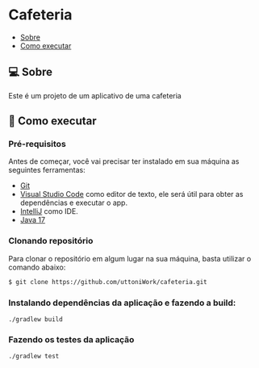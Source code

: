 # Cafeteria

- [Sobre](#-sobre)
- [Como executar](#-como-executar)


## 💻 Sobre

Este é um projeto de um aplicativo de uma cafeteria


## 🚀 Como executar

### Pré-requisitos

Antes de começar, você vai precisar ter instalado em sua máquina as seguintes ferramentas:

* [Git](https://git-scm.com/)
* [Visual Studio Code](https://code.visualstudio.com/) como editor de texto, ele será útil para obter as dependências e executar o app.
* [IntelliJ](https://www.jetbrains.com/pt-br/idea/download/#section=windows) como IDE.
* [Java 17](https://www.oracle.com/java/technologies/javase/jdk17-archive-downloads.html)

### Clonando repositório

Para clonar o repositório em algum lugar na sua máquina, basta utilizar o comando abaixo:
```bash
$ git clone https://github.com/uttoniWork/cafeteria.git
```

### Instalando dependências da aplicação e fazendo a build:
```
./gradlew build
```

### Fazendo os testes da aplicação
```
./gradlew test
```
